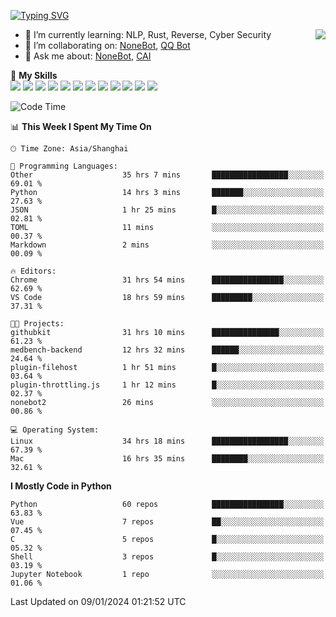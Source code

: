 [![Typing SVG](https://readme-typing-svg.herokuapp.com?size=25&duration=2500&color=8C43EA&vCenter=true&width=200&height=40&lines=Hi+there+%F0%9F%91%8B%F0%9F%8F%BB;I'm+yanyongyu)](https://git.io/typing-svg)

<a href="#">
  <img align="right" src="https://github-readme-stats.vercel.app/api?username=yanyongyu&count_private=true&show_icons=true&bg_color=15,f2f7fd,E0EAFC" />
</a>

- 🌱 I’m currently learning: NLP, Rust, Reverse, Cyber Security
- 👯 I’m collaborating on: [NoneBot](https://github.com/nonebot), [QQ Bot](https://github.com/Mrs4s/go-cqhttp)
- 💬 Ask me about: [NoneBot](https://github.com/nonebot), [CAI](https://github.com/cscs181/CAI)

🌟 **My Skills**  
![](https://img.shields.io/badge/-Python-3e74a2?style=flat-square&logo=Python&logoColor=fff)
![](https://img.shields.io/badge/-TypeScript-3178C6?style=flat-square&logo=TypeScript&logoColor=fff)
![](https://img.shields.io/badge/-Vue-4fc08d?style=flat-square&logo=Vue.js&logoColor=fff)
![](https://img.shields.io/badge/-React-2d98ce?style=flat-square&logo=React&logoColor=fff)
![](https://img.shields.io/badge/-FastAPI-009688?style=flat-square&logo=FastAPI&logoColor=fff)
![](https://img.shields.io/badge/-Linux-000000?style=flat-square&logo=Linux&logoColor=fff)
![](https://img.shields.io/badge/-Docker-2496ED?style=flat-square&logo=Docker&logoColor=fff)
![](https://img.shields.io/badge/-Kubernetes-326CE5?style=flat-square&logo=Kubernetes&logoColor=fff)
![](https://img.shields.io/badge/-GitHub%20Actions-2088FF?style=flat-square&logo=GitHubActions&logoColor=fff)
![](https://img.shields.io/badge/-PostgreSQL-4169E1?style=flat-square&logo=PostgreSQL&logoColor=fff)
![](https://img.shields.io/badge/-Redis-DC382D?style=flat-square&logo=Redis&logoColor=fff)
![](https://img.shields.io/badge/-MongoDB-47A248?style=flat-square&logo=MongoDB&logoColor=fff)

<!--START_SECTION:waka-->
![Code Time](http://img.shields.io/badge/Code%20Time-5%2C664%20hrs%203%20mins-blue)

📊 **This Week I Spent My Time On** 

```text
🕑︎ Time Zone: Asia/Shanghai

💬 Programming Languages: 
Other                    35 hrs 7 mins       █████████████████░░░░░░░░   69.01 % 
Python                   14 hrs 3 mins       ███████░░░░░░░░░░░░░░░░░░   27.63 % 
JSON                     1 hr 25 mins        █░░░░░░░░░░░░░░░░░░░░░░░░   02.81 % 
TOML                     11 mins             ░░░░░░░░░░░░░░░░░░░░░░░░░   00.37 % 
Markdown                 2 mins              ░░░░░░░░░░░░░░░░░░░░░░░░░   00.09 % 

🔥 Editors: 
Chrome                   31 hrs 54 mins      ████████████████░░░░░░░░░   62.69 % 
VS Code                  18 hrs 59 mins      █████████░░░░░░░░░░░░░░░░   37.31 % 

🐱‍💻 Projects: 
githubkit                31 hrs 10 mins      ███████████████░░░░░░░░░░   61.23 % 
medbench-backend         12 hrs 32 mins      ██████░░░░░░░░░░░░░░░░░░░   24.64 % 
plugin-filehost          1 hr 51 mins        █░░░░░░░░░░░░░░░░░░░░░░░░   03.64 % 
plugin-throttling.js     1 hr 12 mins        █░░░░░░░░░░░░░░░░░░░░░░░░   02.37 % 
nonebot2                 26 mins             ░░░░░░░░░░░░░░░░░░░░░░░░░   00.86 % 

💻 Operating System: 
Linux                    34 hrs 18 mins      █████████████████░░░░░░░░   67.39 % 
Mac                      16 hrs 35 mins      ████████░░░░░░░░░░░░░░░░░   32.61 % 
```

**I Mostly Code in Python** 

```text
Python                   60 repos            ████████████████░░░░░░░░░   63.83 % 
Vue                      7 repos             ██░░░░░░░░░░░░░░░░░░░░░░░   07.45 % 
C                        5 repos             █░░░░░░░░░░░░░░░░░░░░░░░░   05.32 % 
Shell                    3 repos             █░░░░░░░░░░░░░░░░░░░░░░░░   03.19 % 
Jupyter Notebook         1 repo              ░░░░░░░░░░░░░░░░░░░░░░░░░   01.06 % 
```




 Last Updated on 09/01/2024 01:21:52 UTC
<!--END_SECTION:waka-->
